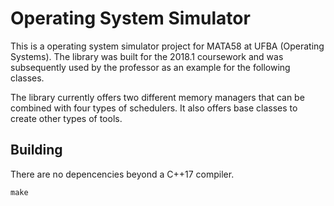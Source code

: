 # Operating System Simulator

This is a operating system simulator project for MATA58 at UFBA (Operating Systems). The library was built for the 2018.1 coursework and was subsequently used by the professor as an example for the following classes.

The library currently offers two different memory managers that can be combined with four types of schedulers. It also offers base classes to create other types of tools.

## Building

There are no depencencies beyond a C++17 compiler.

```
make
```


